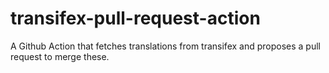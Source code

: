 # transifex-pull-request-action
A Github Action that fetches translations from transifex and proposes a pull request to merge these. 
